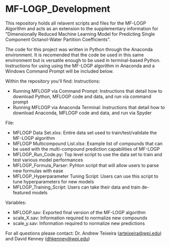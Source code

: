 # MF-LOGP_Development

This repository holds all relavent scripts and files for the MF-LOGP Algorithm and acts as an extension to the supplementary information for "Dimensionally Reduced Machine Learning Model for Predicting Single Component Octanol-Water Partition Coefficients". 

The code for this project was written in Python through the Anaconda environment. It is recomended that the code be used in this same environment but is versatile enough to be used in terminal-based Python. Instructions for using using the MF-LOGP algorithm in Anaconda and a Windows Command Prompt will be included below. 

Within the repository you'll find:
  Instructions:
  - Running MFLOGP via Command Prompt: Instructions that detail how to download Python, MFLOGP code and data, and run via command prompt
  - Running MFLOGP via Anaconda Terminal: Instructions that detail how to download Anaconda, MFLOGP code and data, and run via Spyder

  File:
  - MFLOGP Data Set.xlxs: Entire data set used to train/test/validate the MF-LOGP algorithm
  - MFLOGP Multicompound List.xlsx: Example list of compounds that can be used with the multi-compound prediction capabilities of MF-LOGP
  - MFLOGP_Run_Code.py: Top level script to use the data set to train and test various model performances
  - MFLOGP_Formula_Parser: Pyhton script that will allow users to parse new formulas with ease
  - MFLOGP_Hyperparameter Tuning Script: Users can use this script to tune hyperparameters for new models
  - MFLOGP_Training_Script: Users can take their data and train de-featured models

  Variables:
  - MFLOGP.sav: Exported final version of the MF-LOGP algorithm
  - scale_X.sav: Information required to normalize new compounds
  - scale_y.sav: Information required to normalize new predictions

For all questions please contact:
Dr. Andrew Teixeira (arteixeira@wpi.edu) and David Kenney (dhkenney@wpi.edu)
